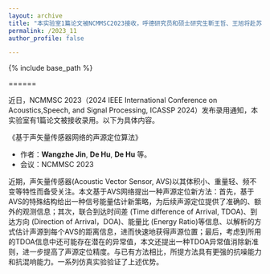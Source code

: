 ```yaml
---
layout: archive
title: "本实验室1篇论文被NCMMSC2023接收，呼德研究员和硕士研究生靳王哲、王旭将赴苏州参会"
permalink: /2023_11
author_profile: false

---
```


{% include base_path %}


======


近日，NCMMSC 2023（2024 IEEE International Conference on Acoustics,Speech, and Signal Processing, ICASSP 2024）发布录用通知，本实验室有1篇论文被接收录用。以下为具体内容。

 《基于声矢量传感器网络的声源定位算法》
   - 作者：**Wangzhe Jin**, **De Hu**, **De Hu** 等。
   - 会议：NCMMSC 2023

近期，声矢量传感器(Acoustic Vector Sensor, AVS)以其体积小、重量轻、频不变等特性而备受关注。本文基于AVS网络提出一种声源定位新方法：首先，基于AVS的特殊结构给出一种信号能量估计新策略，为后续声源定位提供了准确的、额外的观测信息；其次，联合到达时间差 (Time difference of Arrival, TDOA)、到达方向 (Direction of Arrival，DOA)、能量比 (Energy Ratio)等信息、以解析的方式估计声源到每个AVS的距离信息，进而快速地获得声源位置；最后，考虑到所用的TDOA信息中还可能存在潜在的异常值，本文还提出一种TDOA异常值消除新准则，进一步提高了声源定位精度。与已有方法相比，所提方法具有更强的抗噪能力和抗混响能力。一系列仿真实验验证了上述优势。
